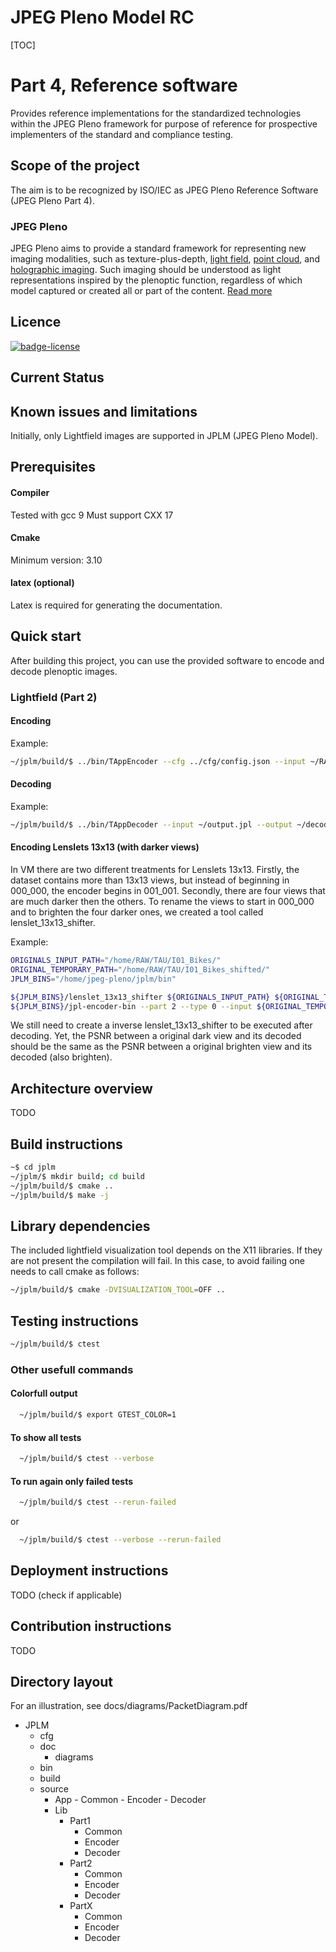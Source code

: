 JPEG Pleno Model RC
===

[TOC]

# Part 4, Reference software

Provides reference implementations for the standardized technologies within the JPEG Pleno framework for purpose of reference for prospective implementers of the standard and compliance testing.

## Scope of the project

The aim is to be recognized by ISO/IEC as JPEG Pleno Reference Software (JPEG Pleno Part 4).

### JPEG Pleno
JPEG Pleno aims to provide a standard framework for representing new imaging modalities, such as texture-plus-depth, [light field](https://jpeg.org/jpegpleno/lightfield.html), [point cloud](https://jpeg.org/jpegpleno/pointcloud.html), and [holographic imaging](https://jpeg.org/jpegpleno/holography.html). Such imaging should be understood as light representations inspired by the plenoptic function, regardless of which model captured or created all or part of the content. [Read more](https://jpeg.org/jpegpleno/index.html)

## Licence

[![badge-license]][link-license]


## Current Status



## Known issues and limitations
Initially, only Lightfield images are supported in JPLM (JPEG Pleno Model).


## Prerequisites

#### Compiler
Tested with gcc 9
Must support CXX 17

#### Cmake
Minimum version: 3.10

#### latex (optional)
Latex is required for generating the documentation.

## Quick start 
After building this project, you can use the provided software to encode and decode plenoptic images. 

### Lightfield (Part 2)

#### Encoding
Example:
  ```bash
  ~/jplm/build/$ ../bin/TAppEncoder --cfg ../cfg/config.json --input ~/RAW/Greek/ --output ~/output.jpl
  ```  
#### Decoding
Example:
  ```bash
  ~/jplm/build/$ ../bin/TAppDecoder --input ~/output.jpl --output ~/decoded/greek/
  ```  


#### Encoding Lenslets 13x13 (with darker views)

In VM there are two different treatments for Lenslets 13x13. 
Firstly, the dataset contains more than 13x13 views, but instead of beginning in 000_000, the encoder begins in 001_001.
Secondly, there are four views that are much darker then the others.
To rename the views to start in 000_000 and to brighten the four darker ones, we created a tool called lenslet_13x13_shifter. 

Example:
  ```bash
  ORIGINALS_INPUT_PATH="/home/RAW/TAU/I01_Bikes/"
  ORIGINAL_TEMPORARY_PATH="/home/RAW/TAU/I01_Bikes_shifted/"
  JPLM_BINS="/home/jpeg-pleno/jplm/bin"

  ${JPLM_BINS}/lenslet_13x13_shifter ${ORIGINALS_INPUT_PATH} ${ORIGINAL_TEMPORARY_PATH}
  ${JPLM_BINS}/jpl-encoder-bin --part 2 --type 0 --input ${ORIGINAL_TEMPORARY_PATH} --output ./test_bikes.jpl --transform_size_maximum_inter_view_vertical 13 --transform_size_maximum_inter_view_horizontal 13 --transform_size_maximum_intra_view_vertical 31 --transform_size_maximum_intra_view_horizontal 31 --transform_size_minimum_inter_view_vertical 13 --transform_size_minimum_inter_view_horizontal 13 --transform_size_minimum_intra_view_vertical 4 --transform_size_minimum_intra_view_horizontal 4 --lambda 10000 -t 13 -s 13 -v 434 -u 626
  ```  

We still need to create a inverse lenslet_13x13_shifter to be executed after decoding. 
Yet, the PSNR between a original dark view and its decoded should be the same as the PSNR between a original brighten view and its decoded (also brighten).

## Architecture overview
TODO

## Build instructions

  ```bash
  ~$ cd jplm
  ~/jplm/$ mkdir build; cd build
  ~/jplm/build/$ cmake ..
  ~/jplm/build/$ make -j
  ```

## Library dependencies

The included lightfield visualization tool depends on the X11 libraries. 
If they are not present the compilation will fail. 
In this case, to avoid failing one needs to call cmake as follows: 
  ```bash
  ~/jplm/build/$ cmake -DVISUALIZATION_TOOL=OFF ..
  ```  


## Testing instructions

  ```bash
  ~/jplm/build/$ ctest
  ```  
  
###  Other usefull commands
#### Colorfull output
```bash
  ~/jplm/build/$ export GTEST_COLOR=1
  ```

#### To show all tests
```bash
  ~/jplm/build/$ ctest --verbose
  ```

#### To run again only failed tests

```bash
  ~/jplm/build/$ ctest --rerun-failed
  ```
or
```bash
  ~/jplm/build/$ ctest --verbose --rerun-failed
  ```

## Deployment instructions
TODO (check if applicable)
##  Contribution instructions
TODO
## Directory layout
For an illustration, see docs/diagrams/PacketDiagram.pdf
  - JPLM
    - cfg
    - doc
      - diagrams
    - bin
    - build
    - source
      - App
            - Common
            - Encoder
            - Decoder
       - Lib
	       - Part1
		       - Common
		       - Encoder
		       - Decoder
	       - Part2
		       - Common
		       - Encoder
		       - Decoder
	       - PartX
		       - Common
		       - Encoder
		       - Decoder



[badge-license]: https://img.shields.io/badge/license-BSD--3--Clause-blue.svg "BSD 3-clause license"
[link-license]: https://gitlab.com/smtlightfieldsteam/jplm/blob/master/LICENSE.md "BSD 3-clause license"